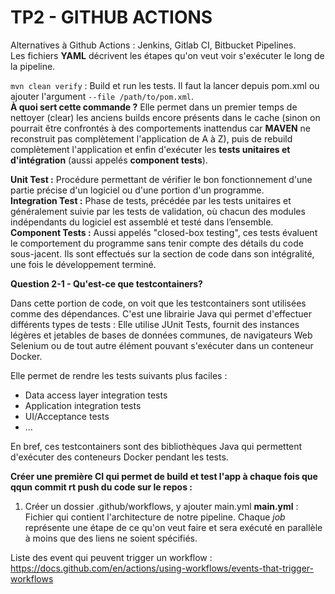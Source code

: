 # TP2 - GITHUB ACTIONS

Alternatives à Github Actions : Jenkins, Gitlab CI, Bitbucket Pipelines.  
Les fichiers __YAML__ décrivent les étapes qu'on veut voir s'exécuter le long de la pipeline.  

`mvn clean verify` : Build et run les tests. Il faut la lancer depuis pom.xml ou ajouter l'argument `--file /path/to/pom.xml`.  
__À quoi sert cette commande ?__
Elle permet dans un premier temps de nettoyer (clear) les anciens builds encore présents dans le cache (sinon on pourrait être confrontés à des comportements inattendus car __MAVEN__ ne reconstruit pas complètement l'application de A à Z), puis de rebuild complètement l'application et enfin d'exécuter les __tests unitaires et d'intégration__ (aussi appelés __component tests__).  

__Unit Test :__ Procédure permettant de vérifier le bon fonctionnement d'une partie précise d'un logiciel ou d'une portion d'un programme.  
__Integration Test :__ Phase de tests, précédée par les tests unitaires et généralement suivie par les tests de validation, où  chacun des modules indépendants du logiciel est assemblé et testé dans l’ensemble.  
__Component Tests :__ Aussi appelés "closed-box testing", ces tests évaluent le comportement du programme sans tenir compte des détails du code sous-jacent. Ils sont effectués sur la section de code dans son intégralité, une fois le développement terminé.  

__Question 2-1 - Qu'est-ce que testcontainers?__  

Dans cette portion de code, on voit que les testcontainers sont utilisées comme des dépendances. C'est une librairie Java qui permet d'effectuer différents types de tests : Elle utilise JUnit Tests, fournit des instances légères et jetables de bases de données communes, de navigateurs Web Selenium ou de tout autre élément pouvant s'exécuter dans un conteneur Docker.

Elle permet de rendre les tests suivants plus faciles : 
- Data access layer integration tests
- Application integration tests
- UI/Acceptance tests
- ...

En bref, ces testcontainers sont des bibliothèques Java qui permettent d'exécuter des conteneurs Docker pendant les tests.

__Créer une première CI qui permet de build et test l'app à chaque fois que qqun commit rt push du code sur le repos :__

1. Créer un dossier .github/workflows, y ajouter main.yml
__main.yml__ : Fichier qui contient l'architecture de notre pipeline. Chaque _job_ représente une étape de ce qu'on veut faire et sera exécuté en parallèle à moins que des liens ne soient spécifiés.

Liste des event qui peuvent trigger un workflow : https://docs.github.com/en/actions/using-workflows/events-that-trigger-workflows 
